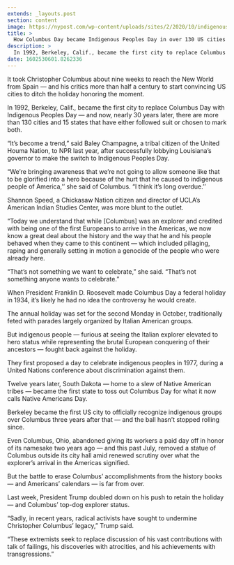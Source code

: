 ```yaml
--- 
extends: _layouts.post 
section: content 
image: https://nypost.com/wp-content/uploads/sites/2/2020/10/indigenous-peoples-day-44.jpg?quality=90&strip=all&w=1200 
title: > 
  How Columbus Day became Indigenous Peoples Day in over 130 US cities 
description: > 
  In 1992, Berkeley, Calif., became the first city to replace Columbus Day with Indigenous Peoples Day — and now, nearly 30 years later, there are more than 130 cities and 15 states that have either followed suit or chosen to mark both.“It’s become a trend,” said Baley Champagne, a tribal citizen of the United Houma Nation, to NPR last year, after successfully lobbying Louisiana’s governor to make the switch to Indigenous Peoples Day.“That’s not something anyone wants to celebrate.”When President Franklin D. Roosevelt made Columbus Day a federal holiday in 1934, it’s likely he had no idea the controversy he would create.They first proposed a day to celebrate indigenous peoples in 1977, during a United Nations conference about discrimination against them.Twelve years later, South Dakota — home to a slew of Native American tribes — became the first state to toss out Columbus Day for what it now calls Native Americans Day. 
date: 1602530601.8262336 
--- 
```

It took Christopher Columbus about nine weeks to reach the New World from Spain — and his critics more than half a century to start convincing US cities to ditch the holiday honoring the moment.

In 1992, Berkeley, Calif., became the first city to replace Columbus Day with Indigenous Peoples Day — and now, nearly 30 years later, there are more than 130 cities and 15 states that have either followed suit or chosen to mark both.

“It’s become a trend,” said Baley Champagne, a tribal citizen of the United Houma Nation, to NPR last year, after successfully lobbying Louisiana’s governor to make the switch to Indigenous Peoples Day.

“We’re bringing awareness that we’re not going to allow someone like that to be glorified into a hero because of the hurt that he caused to indigenous people of America,’’ she said of Columbus. “I think it’s long overdue.’’

Shannon Speed, a Chickasaw Nation citizen and director of UCLA’s American Indian Studies Center, was more blunt to the outlet.

“Today we understand that while [Columbus] was an explorer and credited with being one of the first Europeans to arrive in the Americas, we now know a great deal about the history and the way that he and his people behaved when they came to this continent — which included pillaging, raping and generally setting in motion a genocide of the people who were already here.

“That’s not something we want to celebrate,” she said. “That’s not something anyone wants to celebrate.”

When President Franklin D. Roosevelt made Columbus Day a federal holiday in 1934, it’s likely he had no idea the controversy he would create.

The annual holiday was set for the second Monday in October, traditionally feted with parades largely organized by Italian American groups.

But indigenous people — furious at seeing the Italian explorer elevated to hero status while representing the brutal European conquering of their ancestors — fought back against the holiday.

They first proposed a day to celebrate indigenous peoples in 1977, during a United Nations conference about discrimination against them.

Twelve years later, South Dakota — home to a slew of Native American tribes — became the first state to toss out Columbus Day for what it now calls Native Americans Day.

Berkeley became the first US city to officially recognize indigenous groups over Columbus three years after that — and the ball hasn’t stopped rolling since.

Even Columbus, Ohio, abandoned giving its workers a paid day off in honor of its namesake two years ago — and this past July, removed a statue of Columbus outside its city hall amid renewed scrutiny over what the explorer’s arrival in the Americas signified.

But the battle to erase Columbus’ accomplishments from the history books — and Americans’ calendars — is far from over.

Last week, President Trump doubled down on his push to retain the holiday — and Columbus’ top-dog explorer status.

“Sadly, in recent years, radical activists have sought to undermine Christopher Columbus’ legacy,” Trump said.

“These extremists seek to replace discussion of his vast contributions with talk of failings, his discoveries with atrocities, and his achievements with transgressions.”